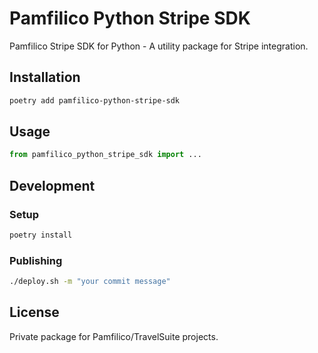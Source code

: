 # Pamfilico Python Stripe SDK

Pamfilico Stripe SDK for Python - A utility package for Stripe integration.

## Installation

```bash
poetry add pamfilico-python-stripe-sdk
```

## Usage

```python
from pamfilico_python_stripe_sdk import ...
```

## Development

### Setup

```bash
poetry install
```

### Publishing

```bash
./deploy.sh -m "your commit message"
```

## License

Private package for Pamfilico/TravelSuite projects.
